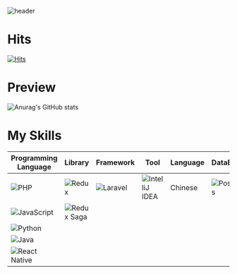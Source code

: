 ![header](https://capsule-render.vercel.app/api?type=cylinder&color=gradient&text=InnSun's-GitHub&animation=fadeIn)

# Hits

[![Hits](https://hits.seeyoufarm.com/api/count/incr/badge.svg?url=https%3A%2F%2Fgithub.com%2Fgjbae1212%2Fhit-counter&count_bg=%23F19F0E&title_bg=%23DF3838&icon=&icon_color=%23E7E7E7&title=hits&edge_flat=true)](https://hits.seeyoufarm.com)

# Preview

![Anurag's GitHub stats](https://github-readme-stats.vercel.app/api?username=isun-dev&show_icons=true&theme=radical)


# My Skills

| Programming Language | Library | Framework | Tool | Language | DataBase |
| ------ | ------ | ------ | ------ | ------ | ------ |
| ![PHP](https://img.shields.io/badge/php-%23777BB4.svg?style=for-the-badge&logo=php&logoColor=white) | ![Redux](https://img.shields.io/badge/Redux-593D88?style=for-the-badge&logo=redux&logoColor=white) |  ![Laravel](https://img.shields.io/badge/laravel-%23FF2D20.svg?style=for-the-badge&logo=laravel&logoColor=white) |  ![IntelliJ IDEA](https://img.shields.io/badge/IntelliJIDEA-000000.svg?style=for-the-badge&logo=intellij-idea&logoColor=white)  | Chinese | ![Postgres](https://img.shields.io/badge/postgres-%23316192.svg?style=for-the-badge&logo=postgresql&logoColor=white)  |
| ![JavaScript](https://img.shields.io/badge/javascript-%23323330.svg?style=for-the-badge&logo=javascript&logoColor=%23F7DF1E) | ![Redux Saga](https://img.shields.io/badge/Redux%20saga-86D46B?style=for-the-badge&logo=redux%20saga&logoColor=999999) |  | | | | 
| ![Python](https://img.shields.io/badge/python-3670A0?style=for-the-badge&logo=python&logoColor=ffdd54) |  |  |   |   |   |
| ![Java](https://img.shields.io/badge/java-%23ED8B00.svg?style=for-the-badge&logo=java&logoColor=white) |  |  |   |    |   |
| ![React Native](https://img.shields.io/badge/React_Native-20232A?style=for-the-badge&logo=react&logoColor=61DAFB) |  |  |   |    |   |
